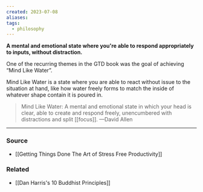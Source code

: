 ```yaml
---
created: 2023-07-08
aliases: 
tags:
  - philosophy
---
```

**A mental and emotional state where you're able to respond appropriately to inputs, without distraction.**

One of the recurring themes in the GTD book was the goal of achieving “Mind Like Water”. 

Mind Like Water is a state where you are able to react without issue to the situation at hand, like how water freely forms to match the inside of whatever shape contain it is poured in.

> Mind Like Water: A mental and emotional state in which your head is clear, able to create and respond freely, unencumbered with distractions and split [[focus]].
—David Allen
> 

****
### Source
- [[Getting Things Done The Art of Stress Free Productivity]]

### Related
- [[Dan Harris's 10 Buddhist Principles]]
